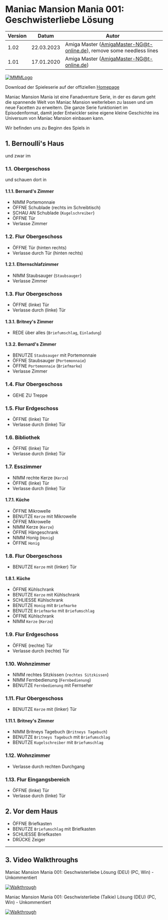 # Maniac Mansion Mania 001: Geschwisterliebe Lösung

| Version | Datum      | Autor
|---------|------------|------
|  1.02   | 22.03.2023 | Amiga Master (AmigaMaster-NG@t-online.de), remove some needless lines
|  1.01   | 17.01.2020 | Amiga Master (AmigaMaster-NG@t-online.de)

[![MMMLogo](https://www.maniac-mansion-mania.com/banner/banner.png)](https://www.maniac-mansion-mania.com)

Download der Spieleserie auf der offiziellen [Homepage](https://www.maniac-mansion-mania.com)

Maniac Mansion Mania ist eine Fanadventure Serie, in der es darum geht die spannende Welt von Maniac Mansion weiterleben zu lassen und um neue Facetten zu erweitern. Die ganze Serie funktioniert im Episodenformat, damit jeder Entwickler seine eigene kleine Geschichte ins Universum von Maniac Mansion einbauen kann.

Wir befinden uns zu Beginn des Spiels in

## 1. Bernoulli's Haus

und zwar im

### 1.1. Obergeschoss

und schauen dort in

#### 1.1.1. Bernard's Zimmer

- NIMM Portemonnaie
- ÖFFNE Schublade (rechts im Schreibtisch)
- SCHAU AN Schublade (`Kugelschreiber`)
- ÖFFNE Tür
- Verlasse Zimmer

### 1.2. Flur Obergeschoss

- ÖFFNE Tür (hinten rechts)
- Verlasse durch Tür (hinten rechts)

#### 1.2.1. Elternschlafzimmer

- NIMM Staubsauger (`Staubsauger`)
- Verlasse Zimmer

### 1.3. Flur Obergeschoss

- ÖFFNE (linke) Tür
- Verlasse durch (linke) Tür

#### 1.3.1. Britney's Zimmer

- REDE über alles (`Briefumschlag`, `Einladung`)

#### 1.3.2. Bernard's Zimmer

- BENUTZE `Staubsauger` mit Portemonnaie
- ÖFFNE Staubsauger (`Portemonnaie`)
- ÖFFNE `Portemonnaie` (`Briefmarke`)
- Verlasse Zimmer

### 1.4. Flur Obergeschoss

- GEHE ZU Treppe

### 1.5. Flur Erdgeschoss

- ÖFFNE (linke) Tür
- Verlasse durch (linke) Tür

### 1.6. Bibliothek

- ÖFFNE (linke) Tür
- Verlasse durch (linke) Tür

### 1.7. Esszimmer

- NIMM rechte Kerze (`Kerze`)
- ÖFFNE (linke) Tür
- Verlasse durch (linke) Tür

#### 1.7.1. Küche

- ÖFFNE Mikrowelle
- BENUTZE `Kerze` mit Mikrowelle
- ÖFFNE Mikrowelle
- NIMM Kerze (`Kerze`)
- ÖFFNE Hängeschrank
- NIMM Honig (`Honig`)
- ÖFFNE `Honig`

### 1.8. Flur Obergeschoss

- BENUTZE `Kerze` mit (linker) Tür

#### 1.8.1. Küche

- ÖFFNE Kühlschrank
- BENUTZE `Kerze` mit Kühlschrank
- SCHLIESSE Kühlschrank
- BENUTZE `Honig` mit `Briefmarke`
- BENUTZE `Briefmarke` mit `Briefumschlag`
- ÖFFNE Kühlschrank
- NIMM `Kerze` (`Kerze`)

### 1.9. Flur Erdgeschoss

- ÖFFNE (rechte) Tür
- Verlasse durch (rechte) Tür

### 1.10. Wohnzimmer

- NIMM rechtes Sitzkissen (`rechtes Sitzkissen`)
- NIMM Fernbedienung (`Fernbedienung`)
- BENUTZE `Fernbedienung` mit Fernseher

### 1.11. Flur Obergeschoss

- BENUTZE `Kerze` mit (linker) Tür

#### 1.11.1. Britney's Zimmer

- NIMM Britneys Tagebuch (`Britneys Tagebuch`)
- BENUTZE `Britneys Tagebuch` mit `Briefumschlag`
- BENUTZE `Kugelschreiber` mit `Briefumschlag`

### 1.12. Wohnzimmer

- Verlasse durch rechten Durchgang

### 1.13. Flur Eingangsbereich

- ÖFFNE (linke) Tür
- Verlasse durch (linke) Tür

## 2. Vor dem Haus

- ÖFFNE Briefkasten
- BENUTZE `Briefumschlag` mit Briefkasten
- SCHLIESSE Briefkasten
- DRÜCKE Zeiger

--------------------------------------------------------------------------------

## 3. Video Walkthroughs

Maniac Mansion Mania 001: Geschwisterliebe Lösung (DEU) (PC, Win) - Unkommentiert

[![Walkthrough](https://img.youtube.com/vi/qip4Xg4IQCU/0.jpg)](https://www.youtube.com/watch?v=qip4Xg4IQCU)

Maniac Mansion Mania 001: Geschwisterliebe (Talkie) Lösung (DEU) (PC, Win) - Unkommentiert

[![Walkthrough](https://img.youtube.com/vi/T5P3Az7LBRQ/0.jpg)](https://www.youtube.com/watch?v=T5P3Az7LBRQ)
